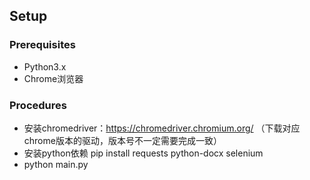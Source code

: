 ## Setup


### Prerequisites
- Python3.x
- Chrome浏览器


### Procedures
- 安装chromedriver：https://chromedriver.chromium.org/
（下载对应chrome版本的驱动，版本号不一定需要完成一致）
- 安装python依赖
pip install requests python-docx selenium
- python main.py

